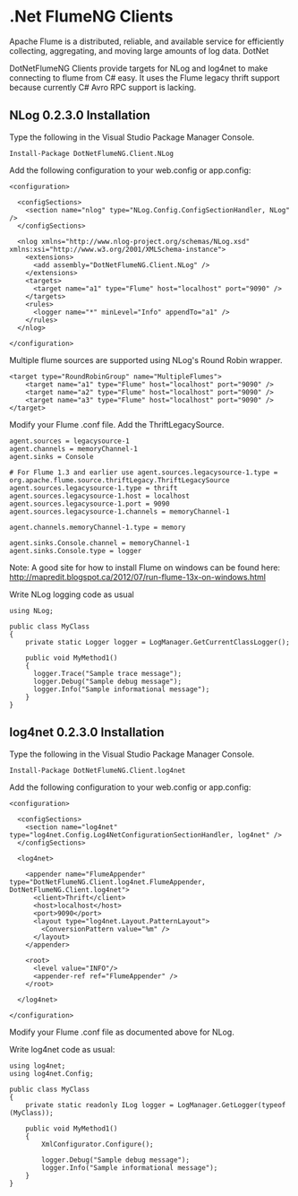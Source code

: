 # .Net FlumeNG Clients

Apache Flume is a distributed, reliable, and available service for efficiently collecting, aggregating, and moving large amounts of log data. DotNet

DotNetFlumeNG Clients provide targets for NLog and log4net to make connecting to flume from C# easy. It uses the Flume legacy thrift support because currently C# Avro RPC support is lacking.

## NLog 0.2.3.0 Installation

Type the following in the Visual Studio Package Manager Console.  

```
Install-Package DotNetFlumeNG.Client.NLog
```

Add the following configuration to your web.config or app.config:

```
<configuration>
  
  <configSections>
    <section name="nlog" type="NLog.Config.ConfigSectionHandler, NLog" />
  </configSections>

  <nlog xmlns="http://www.nlog-project.org/schemas/NLog.xsd" xmlns:xsi="http://www.w3.org/2001/XMLSchema-instance">
    <extensions>
      <add assembly="DotNetFlumeNG.Client.NLog" />
    </extensions>
    <targets>
      <target name="a1" type="Flume" host="localhost" port="9090" />
    </targets>
    <rules>
      <logger name="*" minLevel="Info" appendTo="a1" />
    </rules>
  </nlog>

</configuration>
```

Multiple flume sources are supported using NLog's Round Robin wrapper.
```
<target type="RoundRobinGroup" name="MultipleFlumes">
    <target name="a1" type="Flume" host="localhost" port="9090" />
    <target name="a2" type="Flume" host="localhost" port="9090" />
    <target name="a3" type="Flume" host="localhost" port="9090" />
</target>
```

Modify your Flume .conf file. Add the ThriftLegacySource.  

```
agent.sources = legacysource-1
agent.channels = memoryChannel-1
agent.sinks = Console

# For Flume 1.3 and earlier use agent.sources.legacysource-1.type = org.apache.flume.source.thriftLegacy.ThriftLegacySource
agent.sources.legacysource-1.type = thrift
agent.sources.legacysource-1.host = localhost
agent.sources.legacysource-1.port = 9090
agent.sources.legacysource-1.channels = memoryChannel-1

agent.channels.memoryChannel-1.type = memory

agent.sinks.Console.channel = memoryChannel-1
agent.sinks.Console.type = logger
```
Note: A good site for how to install Flume on windows can be found here: 
http://mapredit.blogspot.ca/2012/07/run-flume-13x-on-windows.html  

Write NLog logging code as usual  

```
using NLog;
 
public class MyClass
{
	private static Logger logger = LogManager.GetCurrentClassLogger();
 
	public void MyMethod1()
	{
      logger.Trace("Sample trace message");
      logger.Debug("Sample debug message");
      logger.Info("Sample informational message");
	}
}
```

## log4net 0.2.3.0 Installation

Type the following in the Visual Studio Package Manager Console.  

```
Install-Package DotNetFlumeNG.Client.log4net
```

Add the following configuration to your web.config or app.config:

```
<configuration>

  <configSections>
    <section name="log4net" type="log4net.Config.Log4NetConfigurationSectionHandler, log4net" />
  </configSections>
    
  <log4net>
    
    <appender name="FlumeAppender" type="DotNetFlumeNG.Client.log4net.FlumeAppender, DotNetFlumeNG.Client.log4net">
      <client>Thrift</client>
      <host>localhost</host>
      <port>9090</port>
      <layout type="log4net.Layout.PatternLayout">
        <ConversionPattern value="%m" />
      </layout>
    </appender>
    
    <root>
      <level value="INFO"/>
      <appender-ref ref="FlumeAppender" />
    </root>
  
  </log4net>

</configuration>
```

Modify your Flume .conf file as documented above for NLog.

Write log4net code as usual:

```
using log4net;
using log4net.Config;
 
public class MyClass
{
	private static readonly ILog logger = LogManager.GetLogger(typeof (MyClass));
 
	public void MyMethod1()
	{
        XmlConfigurator.Configure();

        logger.Debug("Sample debug message");
        logger.Info("Sample informational message");
	}
}
```